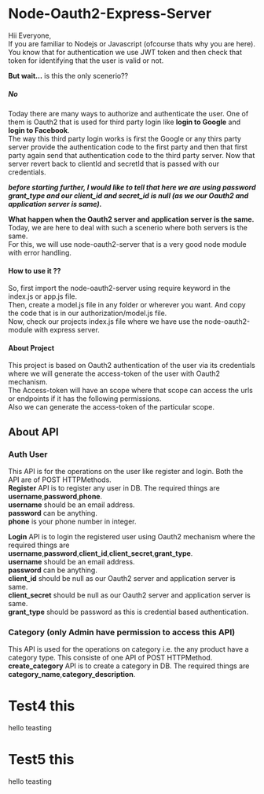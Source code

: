 # Node-Oauth2-Express-Server

Hii Everyone,\
If you are familiar to Nodejs or Javascript (ofcourse thats why you are here). You know that for authentication we use JWT token and then check that token for identifying that the user is valid or not.

**But wait...** is this the only scenerio??
##### No

Today there are many ways to authorize and authenticate the user. One of them is Oauth2 that is used for third party login like **login to Google** and **login to Facebook**.\
The way this third party login works is first the Google or any thirs party server provide the authentication code to the first party and then that first party again send that authentication code to the third party server. Now that server revert back to clientId and secretId that is passed with our credentials.

**_before starting further, I would like to tell that here we are using password grant_type and our client_id and secret_id is null (as we our Oauth2 and application server is same)._**

**What happen when the Oauth2 server and application server is the same.**\
Today, we are here to deal with such a scenerio where both servers is the same.\
For this, we will use node-oauth2-server that is a very good node module with error handling.

#### How to use it ??
So, first import the node-oauth2-server using require keyword in the index.js or app.js file.\
Then, create a model.js file in any folder or wherever you want. And copy the code that is in our authorization/model.js file.\
Now, check our projects index.js file where we have use the node-oauth2-module with express server.

#### About Project 
This project is based on Oauth2 authentication of the user via its credentials where we will generate the access-token of the user with Oauth2 mechanism.\
The Access-token will have an scope where that scope can access the urls or endpoints if it has the following permissions.\
Also we can generate the access-token of the particular scope.


## About API

### Auth User
This API is for the operations on the user like register and login. Both the API are of POST HTTPMethods.\
**Register** API is to register any user in DB. The required things are **username**,**password**,**phone**.\
**username** should be an email address.\
**password** can be anything.\
**phone** is your phone number in integer.

**Login** API is to login the registered user using Oauth2 mechanism where the required things are **username**,**password**,**client_id**,**client_secret**,**grant_type**.\
**username** should be an email address.\
**password** can be anything.\
**client_id** should be null as our Oauth2 server and application server is same.\
**client_secret** should be null as our Oauth2 server and application server is same.\
**grant_type** should be password as this is credential based authentication.


### Category (only Admin have permission to access this API)
This API is used for the operations on category i.e. the any product have a category type. This consiste of one API of POST HTTPMethod.\
**create_category** API is to create a category in DB. The required things are **category_name**,**category_description**.


# Test4 this
hello teasting

# Test5 this
hello teasting

